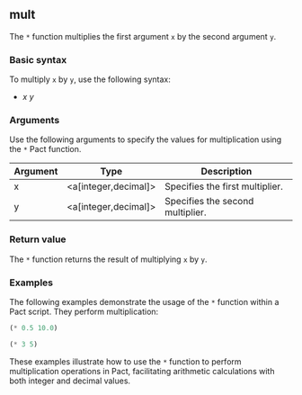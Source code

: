 ## mult
The `*` function multiplies the first argument `x` by the second argument `y`.

### Basic syntax

To multiply `x` by `y`, use the following syntax:

* *x* *y*

### Arguments

Use the following arguments to specify the values for multiplication using the `*` Pact function.

| Argument | Type | Description |
| --- | --- | --- |
| x | <a[integer,decimal]> | Specifies the first multiplier. |
| y | <a[integer,decimal]> | Specifies the second multiplier. |

### Return value

The `*` function returns the result of multiplying `x` by `y`.

### Examples

The following examples demonstrate the usage of the `*` function within a Pact script. They perform multiplication:

```lisp
(* 0.5 10.0)
```
```lisp
(* 3 5)
```

These examples illustrate how to use the `*` function to perform multiplication operations in Pact, facilitating arithmetic calculations with both integer and decimal values.
